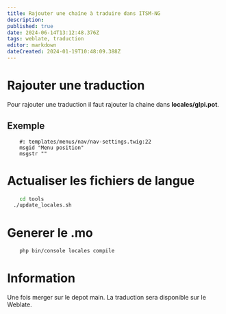 ```yaml
---
title: Rajouter une chaîne à traduire dans ITSM-NG
description: 
published: true
date: 2024-06-14T13:12:48.376Z
tags: weblate, traduction
editor: markdown
dateCreated: 2024-01-19T10:48:09.388Z
---
```


# Rajouter une traduction
Pour rajouter une traduction il faut rajouter la chaine dans **locales/glpi.pot**.

## Exemple
```pot
	#: templates/menus/nav/nav-settings.twig:22
	msgid "Menu position"
	msgstr ""
```

# Actualiser les fichiers de langue
```bash
	cd tools
  ./update_locales.sh
```

# Generer le .mo
```bash
	php bin/console locales compile
```

# Information
Une fois merger sur le depot main. La traduction sera disponible sur le Weblate.